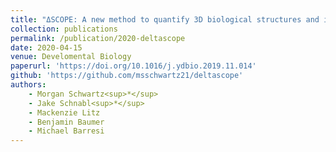 ```yaml
---
title: "ΔSCOPE: A new method to quantify 3D biological structures and identify differences in zebrafish forebrain development"
collection: publications
permalink: /publication/2020-deltascope
date: 2020-04-15
venue: Develomental Biology
paperurl: 'https://doi.org/10.1016/j.ydbio.2019.11.014'
github: 'https://github.com/msschwartz21/deltascope'
authors:
    - Morgan Schwartz<sup>*</sup>
    - Jake Schnabl<sup>*</sup>
    - Mackenzie Litz
    - Benjamin Baumer
    - Michael Barresi
---
```

